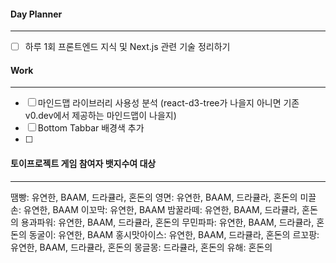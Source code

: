 
#### Day Planner
---
- [ ] 하루 1회 프론트엔드 지식 및 Next.js 관련 기술 정리하기


#### Work
---
- [ ] 마인드맵 라이브러리 사용성 분석 (react-d3-tree가 나을지 아니면 기존 v0.dev에서 제공하는 마인드맵이 나을지)
- [ ] Bottom Tabbar 배경색 추가
- [ ] 


#### 토이프로젝트 게임 참여자 뱃지수여 대상
---
땜빵: 유연한, BAAM, 드라큘라, 혼돈의
영면: 유연한, BAAM, 드라큘라, 혼돈의
미끌손: 유연한, BAAM
이꼬막: 유연한, BAAM
밤꿀라떼: 유연한, BAAM, 드라큘라, 혼돈의
용과파워: 유연한, BAAM, 드라큘라, 혼돈의
무민파파: 유연한, BAAM, 드라큘라, 혼돈의
동굴이: 유연한, BAAM
홍시맛아이스: 유연한, BAAM, 드라큘라, 혼돈의
르꼬팡: 유연한, BAAM, 드라큘라, 혼돈의
몽글몽: 드라큘라, 혼돈의
유해: 혼돈의
